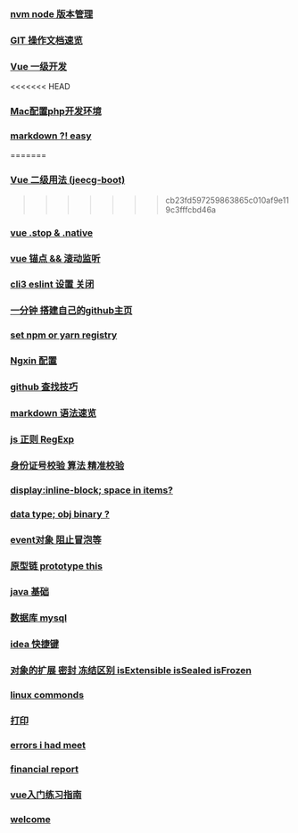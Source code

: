 
### [ nvm node 版本管理 ](posts/nvm.md)

### [ GIT 操作文档速览 ](posts/gitNotebook.md)


### [ Vue 一级开发 ](posts/VueQuickDevelopment.md)

<<<<<<< HEAD
### [ Mac配置php开发环境 ](posts/200815.md)

### [markdown ?! easy](posts/markdown.md)
=======
### [ Vue 二级用法 (jeecg-boot) ](posts/jeecg-boot.md)
>>>>>>> cb23fd597259863865c010af9e119c3fffcbd46a

### [ vue  .stop & .native](posts/vueModifier.md)

### [vue 锚点 && 滚动监听](post/anchorPoint.md)

### [cli3 eslint 设置 关闭](posts/eslint.md)

### [ 一分钟 搭建自己的github主页 ](posts/buildblog.md)

### [set npm or yarn registry](posts/setRegistry.md)

### [ Ngxin 配置 ](post/200814.md)

### [ github 查找技巧 ](posts/200507.md)

### [ markdown  语法速览 ](posts/markdown.md)

### [ js 正则  RegExp](posts/regBase.md)

### [ 身份证号校验 算法 精准校验 ](posts/20200618.md)

### [display:inline-block; space in items?](posts/inlineBlock.md)

### [ data type; obj  binary ?](posts/dataType.md)

### [ event对象 阻止冒泡等 ](posts/event.md)

### [ 原型链 prototype this ](posts/200427.md)

### [ java 基础](posts/200514.md)

### [ 数据库 mysql ](posts/200603.md)

### [ idea 快捷键](posts/200526.md)

### [对象的扩展 密封 冻结区别 isExtensible isSealed isFrozen](posts/isExtensible.md) 

### [linux commonds](posts/linuxCommonds.md)

### [ 打印 ](posts/200921.md)

### [errors i had meet](posts/errors.md)

### [ financial report ](posts/financialReport.md)

### [ vue入门练习指南 ](posts/vueGuide.md)

### [welcome](posts/welcome.md)
